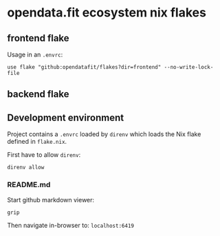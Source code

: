 # opendata.fit ecosystem nix flakes

## frontend flake

Usage in an ```.envrc```:

```
use flake "github:opendatafit/flakes?dir=frontend" --no-write-lock-file
```

## backend flake

## Development environment

Project contains a ```.envrc``` loaded by ```direnv``` which loads the Nix flake defined in ```flake.nix```.

First have to allow ```direnv```:
```
direnv allow
```


### README.md

Start github markdown viewer:

```
grip
```

Then navigate in-browser to: ```localhost:6419```
